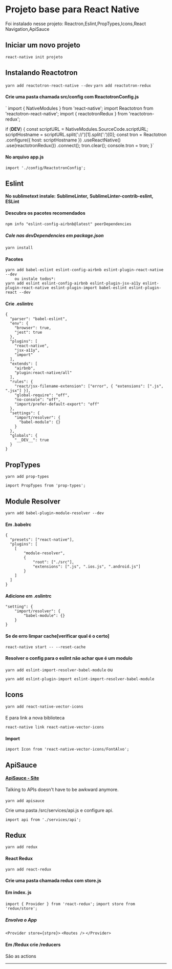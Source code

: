 # Projeto base para React Native
Foi instalado nesse projeto:
Reactron,Eslint,PropTypes,Icons,React Navigation,ApiSauce

## Iniciar um novo projeto
`react-native init projeto`

## Instalando Reactotron
`yarn add reactotron-react-native --dev`
`yarn add reactotron-redux`

#### Crie uma pasta chamada src/config com ReactotronConfig.js
 `
  import { NativeModules } from 'react-native';
  import Reactotron from 'reactotron-react-native';
  import { reactotronRedux } from 'reactotron-redux';

  if (__DEV__) {
    const scriptURL = NativeModules.SourceCode.scriptURL;
    scriptHostname = scriptURL.split('://')[1].split(':')[0];
    const tron = Reactotron
      .configure({ host: scriptHostname })
      .useReactNative()
      .use(reactotronRedux())
      .connect();
    tron.clear();
    console.tron = tron;
  }`

#### No arquivo app.js
`import './config/ReactotronConfig';`

## Eslint
**No sublimetext instale:**
**SublimeLinter,**
**SublimeLinter-contrib-eslint,**
**ESLint**

#### Descubra os pacotes recomendados
  `npm info "eslint-config-airbnb@latest" peerDependencies`
##### Cole nas devDependencies em package.json
  `yarn install`
#### Pacotes
	yarn add babel-eslint eslint-config-airbnb eslint-plugin-react-native --dev
        ou instale todos*:
	yarn add eslint eslint-config-airbnb eslint-plugin-jsx-a11y eslint-plugin-react-native eslint-plugin-import babel-eslint eslint-plugin-react --dev

#### Crie .eslintrc

    {
      "parser": "babel-eslint",
      "env": {
        "browser": true,
        "jest": true
      },
      "plugins": [
        "react-native",
        "jsx-a11y",
        "import"
      ],
      "extends": [
        "airbnb",
        "plugin:react-native/all"
      ],
      "rules": {
        "react/jsx-filename-extension": ["error", { "extensions": [".js", ".jsx"] }],
        "global-require": "off",
        "no-console": "off",
        "import/prefer-default-export": "off"
      },
      "settings": {
        "import/resolver": {
          "babel-module": {}
        }
      },
      "globals": {
        "__DEV__": true
      }
    }

## PropTypes

`yarn add prop-types`

`import PropTypes from 'prop-types';`

## Module Resolver
`yarn add babel-plugin-module-resolver --dev`

#### Em .babelrc
	{
	  "presets": ["react-native"],
	  "plugins": [
	  	[
	  		"module-resolver",
	  		{
	  			"root": ["./src"],
	  			"extensions": [".js", ".ios.js", ".android.js"]
	  		}
	  	]
	  ]
	}

#### Adicione em .eslintrc

    "setting": {
        "import/resolver": {
            "babel-module": {}
        }
    }

#### Se de erro limpar cache[verificar qual é o certo]

`react-native start -- --reset-cache`


#### Resolver o config para o eslint não achar que é um modulo
`yarn add eslint-import-resolver-babel-module`
ou

`yarn add eslint-plugin-import eslint-import-resolver-babel-module`

## Icons

`yarn add react-native-vector-icons`

####
E para link a nova biblioteca

`react-native link react-native-vector-icons`

#### Import
`import Icon from 'react-native-vector-icons/FontAlvo';`


## ApiSauce
#### [ApiSauce - Site](https://github.com/infinitered/apisauce)
Talking to APIs doesn't have to be awkward anymore.
####
`yarn add apisauce`

Crie uma pasta /src/services/api.js e configure api.

`import api from './services/api';`

## Redux
`yarn add redux`

#### React Redux
`yarn add react-redux`

#### Crie uma pasta chamada redux com store.js

#### Em index. js
`import { Provider } from 'react-redux';`
`import store from 'redux/store';`

##### Envolva o App
  `<Provider store={stpre}>`
    `<Routes />`
  `</Provider>`

#### Em /Redux crie /reducers
São as actions

----------------